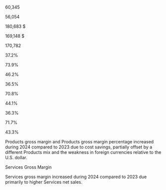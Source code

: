60,345

56,054

180,683  $

169,148  $

170,782

 37.2%

 73.9%

 46.2%

 36.5%

 70.8%

 44.1%

 36.3%

 71.7%

 43.3%

Products  gross  margin  and  Products  gross  margin  percentage  increased  during 2024  compared  to  2023  due  to  cost  savings,
partially offset by a different Products mix and the weakness in foreign currencies relative to the U.S. dollar.

Services Gross Margin

Services gross margin increased during 2024 compared to 2023 due primarily to higher Services net sales.